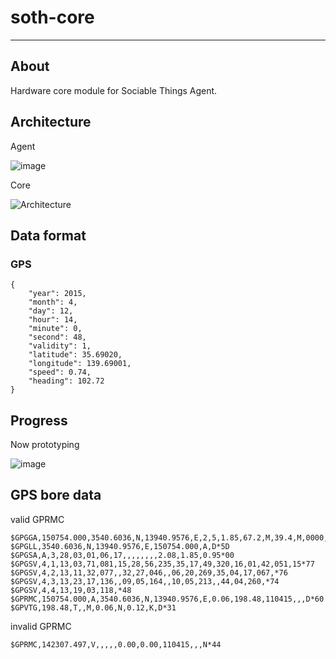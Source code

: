 # soth-core

---

## About
Hardware core module for Sociable Things Agent.

## Architecture

Agent

![image](https://dl.dropboxusercontent.com/u/180053/soth/soth-bonsai-concept.002.png)

Core

![Architecture](https://dl.dropboxusercontent.com/u/180053/soth/soth-bonsai-concept.003.png)

## Data format
### GPS
```
{
    "year": 2015,
    "month": 4,
    "day": 12,
    "hour": 14,
    "minute": 0,
    "second": 48,
    "validity": 1,
    "latitude": 35.69020,
    "longitude": 139.69001,
    "speed": 0.74,
    "heading": 102.72
}
```

## Progress

Now prototyping

![image](https://igcdn-photos-d-a.akamaihd.net/hphotos-ak-xaf1/t51.2885-15/11055537_944397962261347_359868794_n.jpg)



## GPS bore data

valid GPRMC

```
$GPGGA,150754.000,3540.6036,N,13940.9576,E,2,5,1.85,67.2,M,39.4,M,0000,0000*6A
$GPGLL,3540.6036,N,13940.9576,E,150754.000,A,D*5D
$GPGSA,A,3,28,03,01,06,17,,,,,,,,2.08,1.85,0.95*00
$GPGSV,4,1,13,03,71,081,15,28,56,235,35,17,49,320,16,01,42,051,15*77
$GPGSV,4,2,13,11,32,077,,32,27,046,,06,20,269,35,04,17,067,*76
$GPGSV,4,3,13,23,17,136,,09,05,164,,10,05,213,,44,04,260,*74
$GPGSV,4,4,13,19,03,118,*48
$GPRMC,150754.000,A,3540.6036,N,13940.9576,E,0.06,198.48,110415,,,D*60
$GPVTG,198.48,T,,M,0.06,N,0.12,K,D*31
```

invalid GPRMC

```
$GPRMC,142307.497,V,,,,,0.00,0.00,110415,,,N*44
```